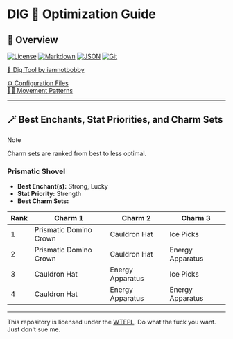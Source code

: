# DIG 💛 Optimization Guide

## 🔗 Overview

[![License][shield-license]][link-license]
[![Markdown][shield-md]][link-md]
[![JSON][shield-json]][link-json]
[![Git][shield-git]][link-git]

[🥄 Dig Tool by iamnotbobby](https://github.com/iamnotbobby/dig-tool)  

[⚙️ Configuration Files](KC-Config-Suite/)  
[🚶‍➡️ Movement Patterns](KC-Config-Suite/Pattern_Suite/)

---

## 🪄 Best Enchants, Stat Priorities, and Charm Sets

> [!NOTE]
> Charm sets are ranked from best to less optimal.

### Prismatic Shovel
- **Best Enchant(s):** Strong, Lucky
- **Stat Priority:** Strength
- **Best Charm Sets:**

| Rank | Charm 1                | Charm 2                | Charm 3                |
|------|------------------------|------------------------|------------------------|
| 1    | Prismatic Domino Crown | Cauldron Hat           | Ice Picks              |
| 2    | Prismatic Domino Crown | Cauldron Hat           | Energy Apparatus       |
| 3    | Cauldron Hat           | Energy Apparatus       | Ice Picks              |
| 4    | Cauldron Hat           | Energy Apparatus       | Energy Apparatus       |

---

This repository is licensed under the [WTFPL](LICENSE). Do what the fuck you want. Just don't sue me.

<!-- Badge Variables -->
[shield-license]: https://img.shields.io/github/license/AlinaWan/kc-dig-tool-configs
[link-license]: LICENSE

[shield-md]: https://img.shields.io/badge/Markdown-%23000000.svg?logo=markdown&logoColor=white
[link-md]: https://www.markdownguide.org/basic-syntax/

[shield-json]: https://img.shields.io/badge/JSON-000?logo=json&logoColor=fff
[link-json]: https://www.json.org/json-en.html

[shield-git]: https://img.shields.io/badge/Git-F05032?logo=git&logoColor=fff
[link-git]: https://git-scm.com/

